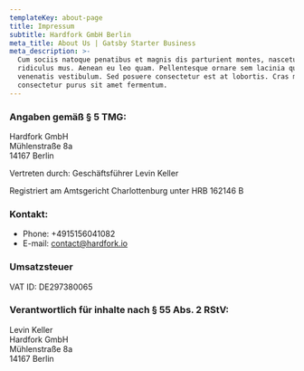 ```yaml
---
templateKey: about-page
title: Impressum
subtitle: Hardfork GmbH Berlin
meta_title: About Us | Gatsby Starter Business
meta_description: >-
  Cum sociis natoque penatibus et magnis dis parturient montes, nascetur
  ridiculus mus. Aenean eu leo quam. Pellentesque ornare sem lacinia quam
  venenatis vestibulum. Sed posuere consectetur est at lobortis. Cras mattis
  consectetur purus sit amet fermentum.
---
```

### Angaben gemäß § 5 TMG:
Hardfork GmbH  
Mühlenstraße 8a  
14167 Berlin  

Vertreten durch: Geschäftsführer Levin Keller

Registriert am Amtsgericht Charlottenburg unter HRB 162146 B

### Kontakt:
- Phone: +4915156041082  
- E-mail: [contact@hardfork.io  ](mailto:contact@hardfork.io)

### Umsatzsteuer

VAT ID: DE297380065


### Verantwortlich für inhalte nach § 55 Abs. 2 RStV: 
Levin Keller  
Hardfork GmbH  
Mühlenstraße 8a  
14167 Berlin

